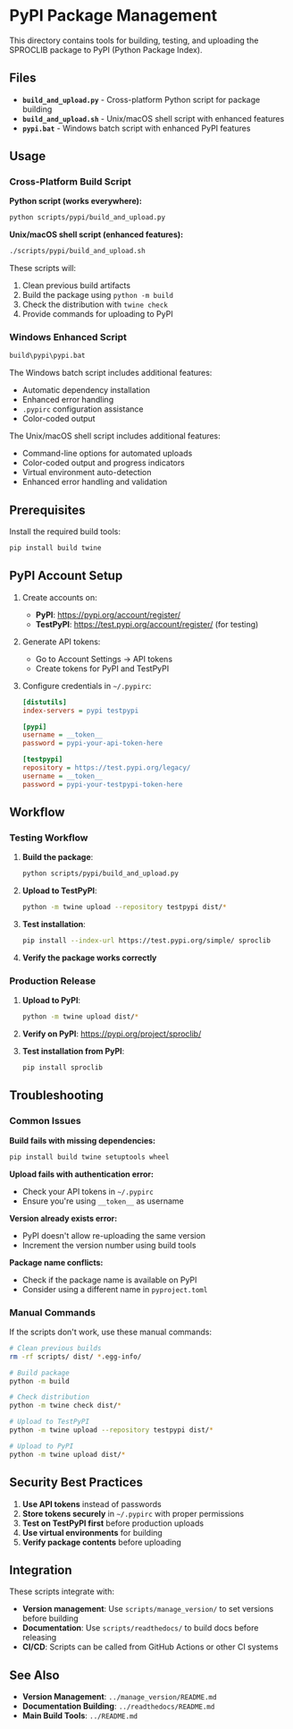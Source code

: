 # PyPI Package Management

This directory contains tools for building, testing, and uploading the SPROCLIB package to PyPI (Python Package Index).

## Files

- **`build_and_upload.py`** - Cross-platform Python script for package building
- **`build_and_upload.sh`** - Unix/macOS shell script with enhanced features  
- **`pypi.bat`** - Windows batch script with enhanced PyPI features

## Usage

### Cross-Platform Build Script

**Python script (works everywhere):**
```bash
python scripts/pypi/build_and_upload.py
```

**Unix/macOS shell script (enhanced features):**
```bash
./scripts/pypi/build_and_upload.sh
```

These scripts will:
1. Clean previous build artifacts
2. Build the package using `python -m build`
3. Check the distribution with `twine check`
4. Provide commands for uploading to PyPI

### Windows Enhanced Script

```cmd
build\pypi\pypi.bat
```

The Windows batch script includes additional features:
- Automatic dependency installation
- Enhanced error handling
- `.pypirc` configuration assistance
- Color-coded output

The Unix/macOS shell script includes additional features:
- Command-line options for automated uploads
- Color-coded output and progress indicators
- Virtual environment auto-detection
- Enhanced error handling and validation

## Prerequisites

Install the required build tools:

```bash
pip install build twine
```

## PyPI Account Setup

1. Create accounts on:
   - **PyPI**: https://pypi.org/account/register/
   - **TestPyPI**: https://test.pypi.org/account/register/ (for testing)

2. Generate API tokens:
   - Go to Account Settings → API tokens
   - Create tokens for PyPI and TestPyPI

3. Configure credentials in `~/.pypirc`:
   ```ini
   [distutils]
   index-servers = pypi testpypi

   [pypi]
   username = __token__
   password = pypi-your-api-token-here

   [testpypi]
   repository = https://test.pypi.org/legacy/
   username = __token__
   password = pypi-your-testpypi-token-here
   ```

## Workflow

### Testing Workflow

1. **Build the package**:
   ```bash
   python scripts/pypi/build_and_upload.py
   ```

2. **Upload to TestPyPI**:
   ```bash
   python -m twine upload --repository testpypi dist/*
   ```

3. **Test installation**:
   ```bash
   pip install --index-url https://test.pypi.org/simple/ sproclib
   ```

4. **Verify the package works correctly**

### Production Release

1. **Upload to PyPI**:
   ```bash
   python -m twine upload dist/*
   ```

2. **Verify on PyPI**: https://pypi.org/project/sproclib/

3. **Test installation from PyPI**:
   ```bash
   pip install sproclib
   ```

## Troubleshooting

### Common Issues

**Build fails with missing dependencies:**
```bash
pip install build twine setuptools wheel
```

**Upload fails with authentication error:**
- Check your API tokens in `~/.pypirc`
- Ensure you're using `__token__` as username

**Version already exists error:**
- PyPI doesn't allow re-uploading the same version
- Increment the version number using build tools

**Package name conflicts:**
- Check if the package name is available on PyPI
- Consider using a different name in `pyproject.toml`

### Manual Commands

If the scripts don't work, use these manual commands:

```bash
# Clean previous builds
rm -rf scripts/ dist/ *.egg-info/

# Build package
python -m build

# Check distribution
python -m twine check dist/*

# Upload to TestPyPI
python -m twine upload --repository testpypi dist/*

# Upload to PyPI
python -m twine upload dist/*
```

## Security Best Practices

1. **Use API tokens** instead of passwords
2. **Store tokens securely** in `~/.pypirc` with proper permissions
3. **Test on TestPyPI first** before production uploads
4. **Use virtual environments** for building
5. **Verify package contents** before uploading

## Integration

These scripts integrate with:
- **Version management**: Use `scripts/manage_version/` to set versions before building
- **Documentation**: Use `scripts/readthedocs/` to build docs before releasing
- **CI/CD**: Scripts can be called from GitHub Actions or other CI systems

## See Also

- **Version Management**: `../manage_version/README.md`
- **Documentation Building**: `../readthedocs/README.md`
- **Main Build Tools**: `../README.md`
